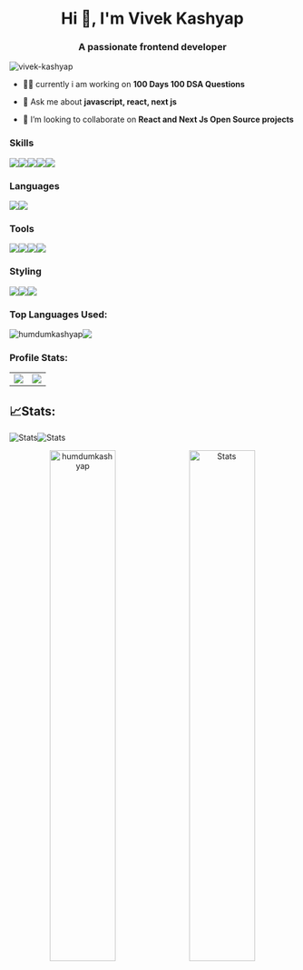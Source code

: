 <h1 align="center">Hi 👋, I'm Vivek Kashyap</h1>
<h3 align="center">A passionate frontend developer</h3>

<p align="left"> <img src="https://komarev.com/ghpvc/?username=humdumkashyap&label=Profile%20views&color=1dc95f&style=flat-square" alt="vivek-kashyap" /></p>


- 👨‍💻 currently i am working on **100 Days 100 DSA Questions**

- 💬 Ask me about **javascript, react, next js**

- 👯 I’m looking to collaborate on **React and Next Js Open Source projects**


### Skills

<div style="display:flex;flex-direction:row">
<img src="https://img.shields.io/badge/html5-%23E34F26.svg?style=for-the-badge&logo=html5&logoColor=white" />
<img src="https://img.shields.io/badge/CSS3-1572B6?style=for-the-badge&logo=css3&logoColor=white" />
<img src="https://img.shields.io/badge/React-20232A?style=for-the-badge&logo=react&logoColor=61DAFB" />
<img src="https://img.shields.io/badge/next.js-000000?style=for-the-badge&logo=nextdotjs&logoColor=61DAFB" />
   <img src="https://img.shields.io/badge/redux-%23593d88.svg?style=for-the-badge&logo=redux&logoColor=white" />
</div>



### Languages

<div style="display:flex;flex-direction:row">
    <img src="https://img.shields.io/badge/JavaScript-F7DF1E?style=for-the-badge&logo=javascript&logoColor=black" />
    <img src="https://img.shields.io/badge/TypeScript-007ACC?style=for-the-badge&logo=typescript&logoColor=white" />
</div>

### Tools

<div style="display:flex;flex-direction:row">
   <img src="https://img.shields.io/badge/Visual%20Studio-5C2D91.svg?style=for-the-badge&logo=visual-studio&logoColor=white" />
       <img src="https://img.shields.io/badge/Postman-FF6C37?style=for-the-badge&logo=Postman&logoColor=white" />
    <img src="https://img.shields.io/badge/Git-F05032?style=for-the-badge&logo=git&logoColor=white" />
   <img src="https://img.shields.io/badge/bitbucket-%230047B3.svg?style=for-the-badge&logo=bitbucket&logoColor=white" />
</div>

### Styling

<div style="display:flex;flex-direction:row">
    <img src="https://img.shields.io/badge/-AntDesign-%230170FE?style=for-the-badge&logo=ant-design&logoColor=white" />
    <img src="https://img.shields.io/badge/styled--components-DB7093?style=for-the-badge&logo=styled-components&logoColor=white" />
    <img src="https://img.shields.io/badge/bootstrap-%238511FA.svg?style=for-the-badge&logo=bootstrap&logoColor=white" />
</div>

 ### Top Languages Used:
<div style="display:flex;flex-direction:row">
<img src="https://github-readme-stats.vercel.app/api/top-langs?username=humdumkashyap&show_icons=true&bg_color=dark&title_color=fff&text_color=fff&locale=en&layout=compact" alt="humdumkashyap" />
<img src="https://github-profile-summary-cards.vercel.app/api/cards/most-commit-language?username=humdumkashyap&theme=dark&hide_border=true" />
</div>

### Profile Stats:
  <table align='center'>
    <tr>
<td><img src='https://github-readme-streak-stats.herokuapp.com?user=humdumkashyap&theme=dark&hide_border=true&ring=ffffff&currStreakLabel=ffffff&fire=ffffff'/></td>
<td><img src='https://github-readme-stats.vercel.app/api?username=humdumkashyap&count_private=true&show_icons=true&include_all_commits=true&theme=dark&hide_border=true'/></td>
    </tr>
  </table>


  ## 📈Stats:
<div style="display:flex;flex-direction:row"> 
  <img  src="https://leetcard.jacoblin.cool/humdumkashyap?theme=dark&font=Karma&ext=contest" alt="Stats"/>
  <img  src="https://github-readme-streak-stats.herokuapp.com/?user=humdumkashyap&theme=dark" alt="Stats" />
</div>
   
<p align="center"> 
  <img width="48%" src="https://github-readme-stats.vercel.app/api/top-langs?username=humdumkashyap&show_icons=true&bg_color=30,e96443,904e95&title_color=fff&text_color=fff&locale=en&layout=compact" alt="humdumkashyap" />
  <img width="48%" src="https://github-readme-stats.vercel.app/api?username=humdumkashyap&show_icons=true&bg_color=30,e96443,904e95&title_color=fff&text_color=fff" alt="Stats" />  
</p>
